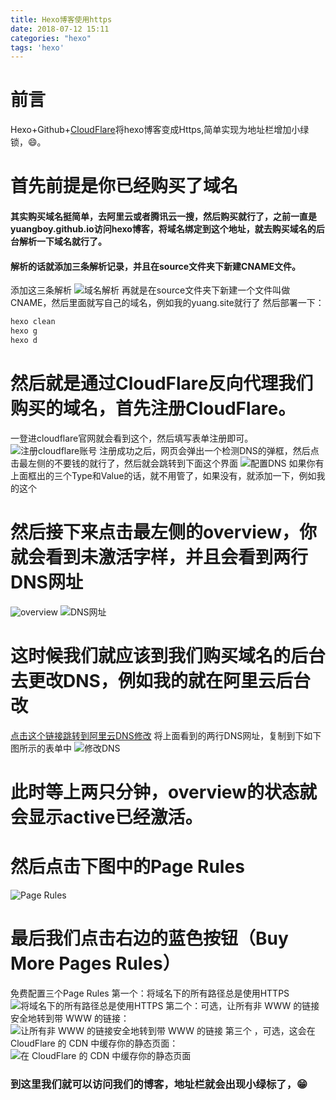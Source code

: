 ```yaml
---
title: Hexo博客使用https
date: 2018-07-12 15:11
categories: "hexo"
tags: 'hexo'
---
```

# 前言
Hexo+Github+<a href="https://www.cloudflare.com/" target="
_blank">CloudFlare</a>将hexo博客变成Https,简单实现为地址栏增加小绿锁，😄。
# 首先前提是你已经购买了域名
#### 其实购买域名挺简单，去阿里云或者腾讯云一搜，然后购买就行了，之前一直是yuangboy.github.io访问hexo博客，将域名绑定到这个地址，就去购买域名的后台解析一下域名就行了。
#### 解析的话就添加三条解析记录，并且在source文件夹下新建CNAME文件。
添加这三条解析
![域名解析](/images/ymjx.png)
再就是在source文件夹下新建一个文件叫做CNAME，然后里面就写自己的域名，例如我的yuang.site就行了
然后部署一下：
``` bash
hexo clean
hexo g
hexo d
```
# 然后就是通过CloudFlare反向代理我们购买的域名，首先注册CloudFlare。
一登进cloudflare官网就会看到这个，然后填写表单注册即可。
![注册cloudflare账号](/images/cloudflare-01.png)
注册成功之后，网页会弹出一个检测DNS的弹框，然后点击最左侧的不要钱的就行了，然后就会跳转到下面这个界面
![配置DNS](/images/cloudflare-2.png)
如果你有上面框出的三个Type和Value的话，就不用管了，如果没有，就添加一下，例如我的这个
# 然后接下来点击最左侧的overview，你就会看到未激活字样，并且会看到两行DNS网址
![overview](/images/cloudflare-3.png)
![DNS网址](/images/cloudflare-4.png)
# 这时候我们就应该到我们购买域名的后台去更改DNS，例如我的就在阿里云后台改
<a href="https://dc.console.aliyun.com/next/index#/batch/dns-modification" target="_blank">点击这个链接跳转到阿里云DNS修改</a>
将上面看到的两行DNS网址，复制到下如下图所示的表单中
![修改DNS](/images/cloudflare-5.png)
# 此时等上两只分钟，overview的状态就会显示active已经激活。
# 然后点击下图中的Page Rules
![Page Rules](/images/cloudflare-3.png)
# 最后我们点击右边的蓝色按钮（Buy More Pages Rules）
免费配置三个Page Rules
第一个：将域名下的所有路径总是使用HTTPS
![将域名下的所有路径总是使用HTTPS](/images/cloudflare-6.png)
第二个：可选，让所有非 WWW 的链接安全地转到带 WWW 的链接： 
![让所有非 WWW 的链接安全地转到带 WWW 的链接](/images/cloudflare-7.png)
第三个 ，可选，这会在 CloudFlare 的 CDN 中缓存你的静态页面：
![在 CloudFlare 的 CDN 中缓存你的静态页面](/images/cloudflare-8.png)
### 到这里我们就可以访问我们的博客，地址栏就会出现小绿标了，😁